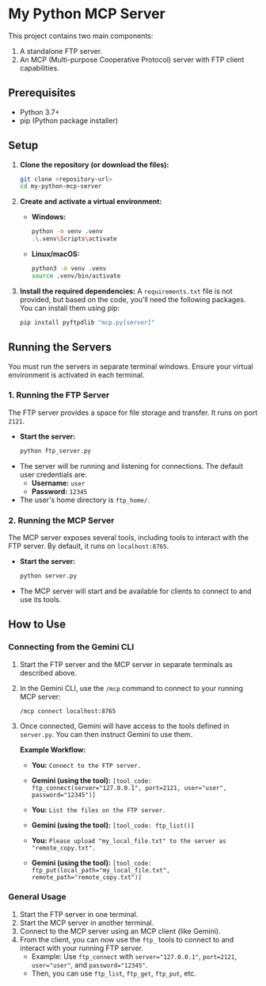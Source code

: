 # My Python MCP Server

This project contains two main components:
1.  A standalone FTP server.
2.  An MCP (Multi-purpose Cooperative Protocol) server with FTP client capabilities.

## Prerequisites

- Python 3.7+
- pip (Python package installer)

## Setup

1.  **Clone the repository (or download the files):**
    ```bash
    git clone <repository-url>
    cd my-python-mcp-server
    ```

2.  **Create and activate a virtual environment:**

    -   **Windows:**
        ```bash
        python -m venv .venv
        .\.venv\Scripts\activate
        ```

    -   **Linux/macOS:**
        ```bash
        python3 -m venv .venv
        source .venv/bin/activate
        ```

3.  **Install the required dependencies:**
    A `requirements.txt` file is not provided, but based on the code, you'll need the following packages. You can install them using pip:
    ```bash
    pip install pyftpdlib "mcp.py[server]"
    ```

## Running the Servers

You must run the servers in separate terminal windows. Ensure your virtual environment is activated in each terminal.

### 1. Running the FTP Server

The FTP server provides a space for file storage and transfer. It runs on port `2121`.

-   **Start the server:**
    ```bash
    python ftp_server.py
    ```
-   The server will be running and listening for connections. The default user credentials are:
    -   **Username:** `user`
    -   **Password:** `12345`
-   The user's home directory is `ftp_home/`.

### 2. Running the MCP Server

The MCP server exposes several tools, including tools to interact with the FTP server. By default, it runs on `localhost:8765`.

-   **Start the server:**
    ```bash
    python server.py
    ```
-   The MCP server will start and be available for clients to connect to and use its tools.

## How to Use

### Connecting from the Gemini CLI

1.  Start the FTP server and the MCP server in separate terminals as described above.
2.  In the Gemini CLI, use the `/mcp` command to connect to your running MCP server:
    ```
    /mcp connect localhost:8765
    ```
3.  Once connected, Gemini will have access to the tools defined in `server.py`. You can then instruct Gemini to use them.

    **Example Workflow:**

    -   **You:** `Connect to the FTP server.`
    -   **Gemini (using the tool):** `[tool_code: ftp_connect(server="127.0.0.1", port=2121, user="user", password="12345")]`

    -   **You:** `List the files on the FTP server.`
    -   **Gemini (using the tool):** `[tool_code: ftp_list()]`

    -   **You:** `Please upload "my_local_file.txt" to the server as "remote_copy.txt".`
    -   **Gemini (using the tool):** `[tool_code: ftp_put(local_path="my_local_file.txt", remote_path="remote_copy.txt")]`

### General Usage

1.  Start the FTP server in one terminal.
2.  Start the MCP server in another terminal.
3.  Connect to the MCP server using an MCP client (like Gemini).
4.  From the client, you can now use the `ftp_` tools to connect to and interact with your running FTP server.
    -   Example: Use `ftp_connect` with `server="127.0.0.1"`, `port=2121`, `user="user"`, and `password="12345"`.
    -   Then, you can use `ftp_list`, `ftp_get`, `ftp_put`, etc.